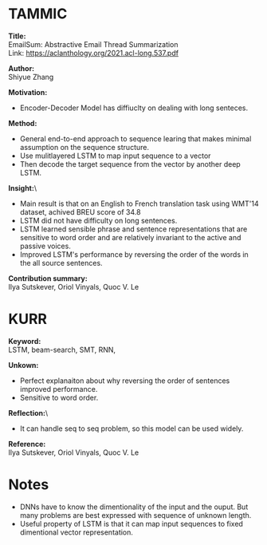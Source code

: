 # TAMMIC
**Title:**\
EmailSum: Abstractive Email Thread Summarization\
Link: https://aclanthology.org/2021.acl-long.537.pdf

**Author:**\
Shiyue Zhang

**Motivation:**
- Encoder-Decoder Model has diffiuclty on dealing with long senteces.

**Method:**
- General end-to-end approach to sequence learing that makes minimal assumption on the sequence structure.
- Use mulitlayered LSTM to map input sequence to a vector
- Then decode the target sequence from the vector by another deep LSTM.

**Insight:**\
- Main result is that on an English to French translation task using WMT'14 dataset, achived BREU score of 34.8
- LSTM did not have difficulty on long sentences.
- LSTM learned sensible phrase and sentence representations that are sensitive to word order and are relatively invariant to the active and passive voices.
- Improved LSTM's performance by reversing the order of the words in the all source sentences.

**Contribution summary:**\
Ilya Sutskever, Oriol Vinyals, Quoc V. Le

# KURR
**Keyword:**\
LSTM, beam-search, SMT, RNN, 

**Unkown:**
- Perfect explanaiton about why reversing the order of sentences improved performance.
- Sensitive to word order.

**Reflection:**\
- It can handle seq to seq problem, so this model can be used widely.

**Reference:**\
Ilya Sutskever, Oriol Vinyals, Quoc V. Le

# Notes
- DNNs have to know the dimentionality of the input and the ouput. But many problems are best expressed with sequence of unknown length.
- Useful property of LSTM is that it can map input sequences to fixed dimentional vector representation.
